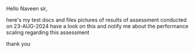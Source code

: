 Hello Naveen sir, 

here's my test docs and files pictures of results of assessment conducted on 23-AUG-2024 
have a look on this and notify me about the performance scaling regarding this  assessment 

thank you
